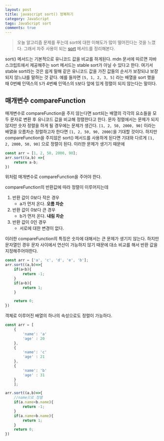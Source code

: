 ```yaml
---
layout: post
title: javascript sort() 정복하기
category: JavaScript
tags: JavaScript sort
comments: true
---
```


> 오늘 알고리즘 문제를 푸는데 sort에 대한 이해도가 많이 떨어진다는 것을 느꼈다. 그래서 자주 사용이 되는 [sort](https://developer.mozilla.org/ko/docs/Web/JavaScript/Reference/Global_Objects/Array/sort) 메서드를 정리해본다.


sort() 메서드는 기본적으로 유니코드 값을 비교를 하게된다. mdn 문서에 따르면 자바스크립트에서 제공해주는 sort 메서드는 stable sort가 아닐 수 있다고 한다. 여기서 stable sort라는 것은 쉽게 말해 같은 유니코드 값을 가진 값들의 순서가 보장되냐 보장되지 않느냐를 말하는 것 같다. 예를 들자면 `[5, 1, 2, 3, 5]` 라는 배열을 sort 했을 때 0번째 인덱스의 `5`가 4번째 인덱스의 `5`보다 앞에 있게 정렬이 되지 않는다는 말이다. 


## 매개변수 compareFunction

매개변수로 compareFunction을 주지 않는다면 sort되는 배열의 각각의 요소들을 모두 문자로 변환 후 유니코드 값을 비교해 정렬한다고 한다. 문자 정렬에서는 문제가 되지 않지만 숫자 정렬을 하게 될 경우에는 문제가 생긴다. `[1, 2, 50, 2000, 90]` 이라는 배열을 오름차순 정렬하고자 한다면 `[1, 2, 50, 90, 2000]`을 기대할 것이다. 하지만 compareFunction을 주지않은 sort() 메서드를 사용하게 된다면 기대와 다르게 `[1, 2, 2000, 50, 90]` 으로 정렬이 된다. 이러한 문제가 생기기 때문에

```javascript
const arr = [1, 2, 50, 2000, 90];
arr.sort((a,b) =>{
    return a-b;
})

```

위처럼 매개변수로 compareFunction을 주어야 한다.

compareFunction의 반환값에 따라 정렬이 이루어지는데 
1. 반환 값이 0보다 작은 경우
    - a가 먼저 온다. **오름 차순**
2. 반환 값이 0보다 큰 경우
    - b가 먼저 온다. **내림 차순**
3. 반환 값이 0인 경우
    - 서로에 대한 변경이 없다.

이러한 compareFunction의 특징은 숫자에 대해서는 큰 문제가 생기지 않는다. 하지만 문자열인 경우 문자 사이에서 연산이 가능하지 않기 때문에 대소 비교를 해서 반환 값을 지정해주어야한다.

```javascript
const arr = ['a', 'c', 'd', 'e', 'b'];
arr.sort((a,b)=>{
    if(a<b){
        return -1;
    }
    if(a>b){
        return 1;
    }

    return 0;
})
```

객체로 이루어진 배열의 하나의 속성으로도 정렬이 가능하다. 

```javascript
const arr = [
    {
        'name': 'a'
        'age' : 20
    },
    {
        'name': 'c'
        'age' : 21
    },
    {
        'name': 'b'
        'age' : 31
    }
    ];

arr.sort((a,b)=>{
    //name으로 정렬
    if(a.name<b.name){
        return -1;
    }
    if(a.name>b.name){
        return 1;
    }
    return 0;
})
```
